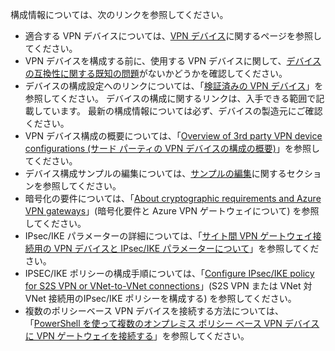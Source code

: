 構成情報については、次のリンクを参照してください。

- 適合する VPN デバイスについては、[VPN デバイス](../articles/vpn-gateway/vpn-gateway-about-vpn-devices.md)に関するページを参照してください。
- VPN デバイスを構成する前に、使用する VPN デバイスに関して、[デバイスの互換性に関する既知の問題](../articles/vpn-gateway/vpn-gateway-about-vpn-devices.md#known)がないかどうかを確認してください。
- デバイスの構成設定へのリンクについては、「[検証済みの VPN デバイス](../articles/vpn-gateway/vpn-gateway-about-vpn-devices.md#devicetable)」を参照してください。 デバイスの構成に関するリンクは、入手できる範囲で記載しています。 最新の構成情報については必ず、デバイスの製造元にご確認ください。
- VPN デバイス構成の概要については、「[Overview of 3rd party VPN device configurations (サード パーティの VPN デバイスの構成の概要)](../articles/vpn-gateway/vpn-gateway-3rdparty-device-config-overview.md)」を参照してください。
- デバイス構成サンプルの編集については、[サンプルの編集](../articles/vpn-gateway/vpn-gateway-about-vpn-devices.md#editing)に関するセクションを参照してください。
- 暗号化の要件については、「[About cryptographic requirements and Azure VPN gateways](../articles/vpn-gateway/vpn-gateway-about-compliance-crypto.md)」(暗号化要件と Azure VPN ゲートウェイについて) を参照してください。
- IPsec/IKE パラメーターの詳細については、「[サイト間 VPN ゲートウェイ接続用の VPN デバイスと IPsec/IKE パラメーターについて](../articles/vpn-gateway/vpn-gateway-about-vpn-devices.md#ipsec)」を参照してください。
- IPSEC/IKE ポリシーの構成手順については、「[Configure IPsec/IKE policy for S2S VPN or VNet-to-VNet connections](../articles/vpn-gateway/vpn-gateway-ipsecikepolicy-rm-powershell.md)」(S2S VPN または VNet 対 VNet 接続用のIPsec/IKE ポリシーを構成する) を参照してください。
- 複数のポリシーベース VPN デバイスを接続する方法については、「[PowerShell を使って複数のオンプレミス ポリシー ベース VPN デバイスに VPN ゲートウェイを接続する](../articles/vpn-gateway/vpn-gateway-connect-multiple-policybased-rm-ps.md)」を参照してください。